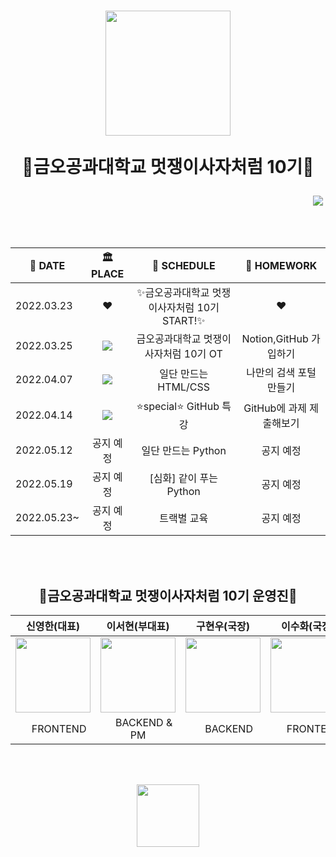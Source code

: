 <div align="center">
<h1>
  <img src ="https://user-images.githubusercontent.com/90851865/163090775-476053ec-5bc1-4db6-ae9b-05d354e595ad.png" height="200">
  
  🦁금오공과대학교 멋쟁이사자처럼 10기🦁
  
</h1>
<p align="right">
  <a href="https://www.instagram.com/likelionkumoh/"><img src="https://img.shields.io/badge/Instagram-E4405F?style=flat-square&logo=Instagram&logoColor=white&link=https://www.instagram.com/likelionkumoh/"/></a>&nbsp 
  
</p>
  
<br><br>
  
|📅 DATE |🏛 PLACE|📖 SCHEDULE|📝 HOMEWORK |
|----|:-----:|:-----------:|:--------:|
|2022.03.23|❤️|✨금오공과대학교 멋쟁이사자처럼 10기 START!✨|❤️|
|2022.03.25|<img src="https://img.shields.io/badge/도서관 5층 세미나실-F6C915?logo=Home Assistant Community Store&logoColor=white"/>|금오공과대학교 멋쟁이사자처럼 10기 OT| Notion,GitHub 가입하기|
|2022.04.07| <img src="https://img.shields.io/badge/Kumoh likelion Discord-5865F2?logo=Discord&logoColor=white"/>| 일단 만드는 HTML/CSS| 나만의 검색 포털 만들기|
|2022.04.14| <img src="https://img.shields.io/badge/도서관 5층 세미나실-F6C915?logo=Home Assistant Community Store&logoColor=white"/>|  ⭐️special⭐️ GitHub 특강| GitHub에 과제 제출해보기|
|2022.05.12|공지 예정| 일단 만드는 Python |공지 예정|
|2022.05.19|공지 예정| [심화] 같이 푸는 Python |공지 예정|
|2022.05.23~|공지 예정| 트랙별 교육 |공지 예정|
  
 <br><br>

 <h2 align="center">
   🦁금오공과대학교 멋쟁이사자처럼 10기 운영진🦁
  </h2>
  
| 신영한(대표) | 이서현(부대표) | 구현우(국장) | 이수화(국장) | 안재현(국장) |
|:------:|:------: |:------: | :------:  | :------: |
| <a href="https://github.com/syhan7516"><img src="https://avatars.githubusercontent.com/u/83218200?v=4" width="120px"/></a> | <a href="https://github.com/kathyleesh"><img src="https://avatars.githubusercontent.com/u/90851865?v=4" width="120px"/></a> | <a href="https://github.com/GHWooo"><img src="https://avatars.githubusercontent.com/u/88186460?v=4" width="120px"/></a> |  <a href="https://github.com/shlee0820"><img src="https://avatars.githubusercontent.com/u/72565083?s=96&v=4" width="120px"/></a> | <a href="https://github.com/JaeHyunGround"><img src="https://avatars.githubusercontent.com/u/97944429?s=96&v=4" width="120px"/></a> 
| <img src="https://user-images.githubusercontent.com/90851865/163164439-0e745a84-e211-4389-b91a-a443f73d52ec.png" width="15px"/> FRONTEND | <img src="https://user-images.githubusercontent.com/90851865/163164464-ae119695-036c-41a6-8a55-ad062200d650.png" width="15px"/> BACKEND & PM | <img src="https://user-images.githubusercontent.com/90851865/163164464-ae119695-036c-41a6-8a55-ad062200d650.png" width="15px"/> BACKEND | <img src="https://user-images.githubusercontent.com/90851865/163164439-0e745a84-e211-4389-b91a-a443f73d52ec.png" width="15px"/> FRONTEND | <img src="https://user-images.githubusercontent.com/90851865/163164439-0e745a84-e211-4389-b91a-a443f73d52ec.png" width="15px"/> FRONTEND |


 <br><br>
  
<img src="https://user-images.githubusercontent.com/90851865/163094866-57cee840-9dec-497f-86f2-b283f8b1aca0.png" height="100">
